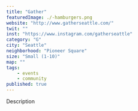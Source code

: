 ```yaml
---
title: "Gather"
featuredImage: ./-hamburgers.png
website: "http://www.gatherseattle.com/"
twit: ""
inst: "https://www.instagram.com/gatherseattle"
category: "G"
city: "Seattle"
neighborhood: "Pioneer Square"
size: "Small (1-10)"
map: ""
tags:
    - events
    - community
published: true
---
```


Description